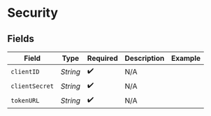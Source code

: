 # Security


## Fields

| Field              | Type               | Required           | Description        | Example            |
| ------------------ | ------------------ | ------------------ | ------------------ | ------------------ |
| `clientID`         | *String*           | :heavy_check_mark: | N/A                |                    |
| `clientSecret`     | *String*           | :heavy_check_mark: | N/A                |                    |
| `tokenURL`         | *String*           | :heavy_check_mark: | N/A                |                    |
